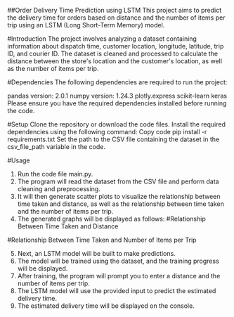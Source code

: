 ##Order Delivery Time Prediction using LSTM
This project aims to predict the delivery time for orders based on distance and the number of items per trip using an LSTM (Long Short-Term Memory) model.

#Introduction
The project involves analyzing a dataset containing information about dispatch time, customer location, longitude, latitude, trip ID, and courier ID. The dataset is cleaned and processed to calculate the distance between the store's location and the customer's location, as well as the number of items per trip.

#Dependencies
The following dependencies are required to run the project:

pandas version: 2.0.1
numpy version: 1.24.3
plotly.express 
scikit-learn 
keras 
Please ensure you have the required dependencies installed before running the code.

#Setup
Clone the repository or download the code files.
Install the required dependencies using the following command:
Copy code
pip install -r requirements.txt
Set the path to the CSV file containing the dataset in the csv_file_path variable in the code.

#Usage
1. Run the code file main.py.
2. The program will read the dataset from the CSV file and perform data cleaning and preprocessing.
3. It will then generate scatter plots to visualize the relationship between time taken and distance, as well as the relationship between time taken and the number of items per trip.
4. The generated graphs will be displayed as follows:
#Relationship Between Time Taken and Distance

#Relationship Between Time Taken and Number of Items per Trip

5. Next, an LSTM model will be built to make predictions.
6. The model will be trained using the dataset, and the training progress will be displayed.
7. After training, the program will prompt you to enter a distance and the number of items per trip.
8. The LSTM model will use the provided input to predict the estimated delivery time.
9. The estimated delivery time will be displayed on the console.

